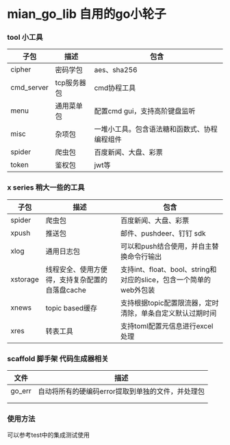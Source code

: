 # mian_go_lib 自用的go小轮子

### tool 小工具

| 子包         | 描述      | 包含                     |
|------------|---------|------------------------|
| cipher     | 密码学包    | aes、sha256             |
| cmd_server | tcp服务器包 | cmd协程工具                |
| menu       | 通用菜单包   | 配置cmd gui，支持高阶键盘监听     |
| misc       | 杂项包     | 一堆小工具。包含语法糖和函数式、协程编程组件 |
| spider     | 爬虫包     | 百度新闻、大盘、彩票             |
| token      | 鉴权包     | jwt等                   |

### x series 稍大一些的工具

| 子包       | 描述                         | 包含                                             |
|----------|----------------------------|------------------------------------------------|
| spider   | 爬虫包                        | 百度新闻、大盘、彩票                                     |
| xpush    | 推送包                        | 邮件、pushdeer、钉钉 sdk                             |
| xlog     | 通用日志包                      | 可以和push结合使用，并自主替换命令行输出                         |
| xstorage | 线程安全、使用方便得，支持复杂配置的自落盘cache | 支持int、float、bool、string和对应的slice，包含一个简单的web外包装 |
| xnews    | topic based缓存              | 支持根据topic配置限流器，定时清除，单条自定义默认过期时间                |
| xres     | 转表工具                       | 支持toml配置元信息进行excel处理                           |

### scaffold 脚手架 代码生成器相关

| 文件     | 描述                          |
|--------|-----------------------------|
| go_err | 自动将所有的硬编码error提取到单独的文件，并处理包 |
|        |                             |
|        |                             |

### 使用方法

可以参考test中的集成测试使用

